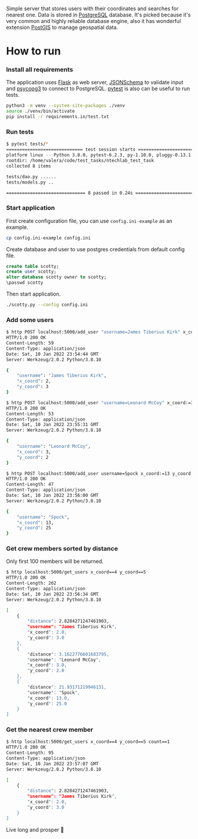 Simple server that stores users with their coordinates and searches for nearest one. Data is stored
in [PostgreSQL](https://www.postgresql.org/) database. It's picked because it's very common and highly reliable database
engine, also it has wonderful extension [PostGIS](https://postgis.net/) to manage geospatial data.

# How to run

### Install all requirements

The application uses [Flask](http://flask.pocoo.org/) as web server,
[JSONSchema](https://python-jsonschema.readthedocs.io/) to validate input
and [psycopg3](https://www.psycopg.org/psycopg3/) to connect to PostgreSQL.
[pytest](https://docs.pytest.org/en/stable/index.html) is also can be useful to run tests.

```bash
python3 -m venv --system-site-packages ./venv
source ./venv/bin/activate
pip install -r requirements.in/test.txt
```

### Run tests

```bash
$ pytest tests/*
============================= test session starts ==============================
platform linux -- Python 3.8.0, pytest-6.2.3, py-1.10.0, pluggy-0.13.1
rootdir: /home/valera/code/test_tasks/ntechlab_test_task
collected 8 items                                                              

tests/dao.py ......                                                      [ 37%]
tests/models.py ..

============================== 8 passed in 0.24s ===============================
```

### Start application

First create configuration file, you can use `config.ini-example` as an example.

```bash
cp config.ini-example config.ini
```

Create database and user to use postgres credentials from default config file.

```sql
create table scotty;
create user scotty;
alter database scotty owner to scotty;
\passwd scotty
```

Then start application.

```bash
./scotty.py --config config.ini
```

### Add some users

```bash
$ http POST localhost:5000/add_user "username=James Tiberius Kirk" x_coord:=2 y_coord:=3
HTTP/1.0 200 OK
Content-Length: 59
Content-Type: application/json
Date: Sat, 10 Jan 2022 23:54:44 GMT
Server: Werkzeug/2.0.2 Python/3.8.10

{
    "username": "James Tiberius Kirk",
    "x_coord": 2,
    "y_coord": 3
}

$ http POST localhost:5000/add_user "username=Leonard McCoy" x_coord:=3 y_coord:=2
HTTP/1.0 200 OK
Content-Length: 53
Content-Type: application/json
Date: Sat, 10 Jan 2022 23:55:31 GMT
Server: Werkzeug/2.0.2 Python/3.8.10

{
    "username": "Leonard McCoy",
    "x_coord": 3,
    "y_coord": 2
}

$ http POST localhost:5000/add_user username=Spock x_coord:=13 y_coord:=25
HTTP/1.0 200 OK
Content-Length: 47
Content-Type: application/json
Date: Sat, 10 Jan 2022 23:56:00 GMT
Server: Werkzeug/2.0.2 Python/3.8.10

{
    "username": "Spock",
    "x_coord": 13,
    "y_coord": 25
}
```

### Get crew members sorted by distance

Only first 100 members will be returned.

```bash
$ http localhost:5000/get_users x_coord==4 y_coord==5
HTTP/1.0 200 OK
Content-Length: 262
Content-Type: application/json
Date: Sat, 10 Jan 2022 23:56:34 GMT
Server: Werkzeug/2.0.2 Python/3.8.10

[
    {
        "distance": 2.8284271247461903,
        "username": "James Tiberius Kirk",
        "x_coord": 2.0,
        "y_coord": 3.0
    },
    {
        "distance": 3.1622776601683795,
        "username": "Leonard McCoy",
        "x_coord": 3.0,
        "y_coord": 2.0
    },
    {
        "distance": 21.93171219946131,
        "username": "Spock",
        "x_coord": 13.0,
        "y_coord": 25.0
    }
]
```

### Get the nearest crew member

```bash
$ http localhost:5000/get_users x_coord==4 y_coord==5 count==1
HTTP/1.0 200 OK
Content-Length: 95
Content-Type: application/json
Date: Sat, 10 Jan 2022 23:57:07 GMT
Server: Werkzeug/2.0.2 Python/3.8.10

[
    {
        "distance": 2.8284271247461903,
        "username": "James Tiberius Kirk",
        "x_coord": 2.0,
        "y_coord": 3.0
    }
]
```

Live long and prosper :vulcan_salute:

